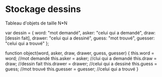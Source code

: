 # Stockage dessins

Tableau d'objets de taille N\*N

var dessin = {
word: "mot demandé",
asker: "celui qui a demandé",
draw: [dessin fait],
drawer: "celui qui a dessiné",
guess: "mot trouvé",
guesser: "celui qui a trouvé"
};

function object(word, asker, draw, drawer, guess, guesser) {
this.word = word; //mot demandé
this.asker = asker; //clui qui a demandé
this.draw = draw; //dessin fait
this.drawer = drawer; //celui qui a dessiné
this.guess = guess; //mot trouvé
this.guesser = guesser; //celui qui a trouvé
}